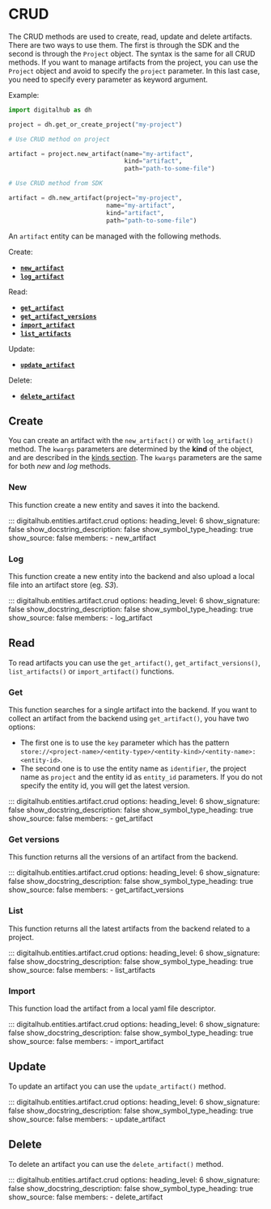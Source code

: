 # CRUD

The CRUD methods are used to create, read, update and delete artifacts. There are two ways to use them.
The first is through the SDK and the second is through the `Project` object.
The syntax is the same for all CRUD methods. If you want to manage artifacts from the project, you can use the `Project` object and avoid to specify the `project` parameter. In this last case, you need to specify every parameter as keyword argument.

Example:

```python
import digitalhub as dh

project = dh.get_or_create_project("my-project")

# Use CRUD method on project

artifact = project.new_artifact(name="my-artifact",
                                kind="artifact",
                                path="path-to-some-file")

# Use CRUD method from SDK

artifact = dh.new_artifact(project="my-project",
                           name="my-artifact",
                           kind="artifact",
                           path="path-to-some-file")
```

An `artifact` entity can be managed with the following methods.

Create:

- [**`new_artifact`**](#new)
- [**`log_artifact`**](#log)

Read:

- [**`get_artifact`**](#get)
- [**`get_artifact_versions`**](#get-versions)
- [**`import_artifact`**](#import)
- [**`list_artifacts`**](#list)

Update:

- [**`update_artifact`**](#update)

Delete:

- [**`delete_artifact`**](#delete)

## Create

You can create an artifact with the `new_artifact()` or with `log_artifact()` method.
The `kwargs` parameters are determined by the **kind** of the object, and are described in the [kinds section](kinds.md).
The `kwargs` parameters are the same for both *new* and *log* methods.

### New

This function create a new entity and saves it into the backend.

::: digitalhub.entities.artifact.crud
    options:
        heading_level: 6
        show_signature: false
        show_docstring_description: false
        show_symbol_type_heading: true
        show_source: false
        members:
            - new_artifact

### Log

This function create a new entity into the backend and also upload a local file into an artifact store (eg. *S3*).

::: digitalhub.entities.artifact.crud
    options:
        heading_level: 6
        show_signature: false
        show_docstring_description: false
        show_symbol_type_heading: true
        show_source: false
        members:
            - log_artifact

## Read

To read artifacts you can use the `get_artifact()`, `get_artifact_versions()`, `list_artifacts()` or `import_artifact()` functions.

### Get

This function searches for a single artifact into the backend.
If you want to collect an artifact from the backend using `get_artifact()`, you have two options:

- The first one is to use the `key` parameter which has the pattern `store://<project-name>/<entity-type>/<entity-kind>/<entity-name>:<entity-id>`.
- The second one is to use the entity name as `identifier`, the project name as `project` and the entity id as `entity_id` parameters. If you do not specify the entity id, you will get the latest version.

::: digitalhub.entities.artifact.crud
    options:
        heading_level: 6
        show_signature: false
        show_docstring_description: false
        show_symbol_type_heading: true
        show_source: false
        members:
            - get_artifact

### Get versions

This function returns all the versions of an artifact from the backend.

::: digitalhub.entities.artifact.crud
    options:
        heading_level: 6
        show_signature: false
        show_docstring_description: false
        show_symbol_type_heading: true
        show_source: false
        members:
            - get_artifact_versions

### List

This function returns all the latest artifacts from the backend related to a project.

::: digitalhub.entities.artifact.crud
    options:
        heading_level: 6
        show_signature: false
        show_docstring_description: false
        show_symbol_type_heading: true
        show_source: false
        members:
            - list_artifacts

### Import

This function load the artifact from a local yaml file descriptor.

::: digitalhub.entities.artifact.crud
    options:
        heading_level: 6
        show_signature: false
        show_docstring_description: false
        show_symbol_type_heading: true
        show_source: false
        members:
            - import_artifact

## Update

To update an artifact you can use the `update_artifact()` method.

::: digitalhub.entities.artifact.crud
    options:
        heading_level: 6
        show_signature: false
        show_docstring_description: false
        show_symbol_type_heading: true
        show_source: false
        members:
            - update_artifact

## Delete

To delete an artifact you can use the `delete_artifact()` method.

::: digitalhub.entities.artifact.crud
    options:
        heading_level: 6
        show_signature: false
        show_docstring_description: false
        show_symbol_type_heading: true
        show_source: false
        members:
            - delete_artifact
